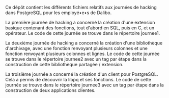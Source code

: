 Ce dépôt contient les différents fichiers relatifs aux journées de hacking dans
PostgreSQL pour les employé•e•s de Dalibo.

La première journée de hacking a concerné la création d'une extension basique
contenant des fonctions, tout d'abord en SQL, puis en C, et un opérateur. Le
code de cette journée se trouve dans le répertoire journee1.

La deuxième journée de hacking a concerné la création d'une bibliothèque
d'archivage, avec une fonction renvoyant plusieurs colonnes et une fonction
renvoyant plusieurs colonnes et lignes. Le code de cette journée se trouve dans
le répertoire journee2 avec un tag par étape dans la construction de cette
bibliothèque partagée / extension.

La troisième journée a concerné la création d'un client pour PostgreSQL. Cela a
permis de découvrir la libpq et ses fonctions. Le code de cette journée se
trouve dans le répertoire journee3 avec un tag par étape dans la construction de
deux applications clientes.
